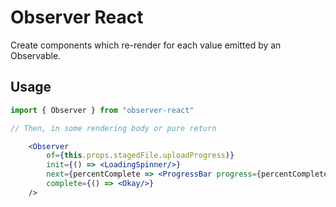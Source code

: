 # Observer React

Create components which re-render for each value emitted by an Observable.

## Usage

```jsx
import { Observer } from "observer-react"

// Then, in some rendering body or pure return

    <Observer
        of={this.props.stagedFile.uploadProgress)}
        init={() => <LoadingSpinner/>}
        next={percentComplete => <ProgressBar progress={percentComplete * 0.01}/>}
        complete={() => <Okay/>}
    />
```
